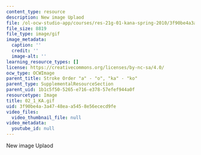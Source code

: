 ```yaml
---
content_type: resource
description: New image Uplaod
file: /ol-ocw-studio-app/courses/res-21g-01-kana-spring-2010/3f90be4a3a4748eaa5458e56ececd9fe_02_1_KA.gif
file_size: 8819
file_type: image/gif
image_metadata:
  caption: ''
  credit: ''
  image-alt: ''
learning_resource_types: []
license: https://creativecommons.org/licenses/by-nc-sa/4.0/
ocw_type: OCWImage
parent_title: Stroke Order "a" - "o", "ka" - "ko"
parent_type: SupplementalResourceSection
parent_uid: 1b1c5f50-5265-e716-e378-57efef944a0f
resourcetype: Image
title: 02_1_KA.gif
uid: 3f90be4a-3a47-48ea-a545-8e56ececd9fe
video_files:
  video_thumbnail_file: null
video_metadata:
  youtube_id: null
---
```

New image Uplaod